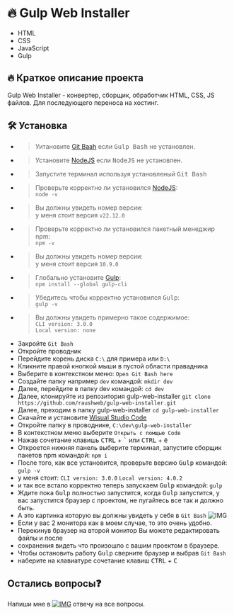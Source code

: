 # :fire: Gulp Web Installer

- HTML
- CSS
- JavaScript
- Gulp

## :fire: Краткое описание проекта

Gulp Web Installer - конвертер, сборщик, обработчик HTML, CSS, JS файлов.
Для последующего переноса на хостинг.

## :hammer_and_wrench: Установка
- > Уитановите [Git Baah](https://git-scm.com/downloads/win) если <kbd>Gulp Bash</kbd> не установлен.
- > Установите [NodeJS](https://nodejs.org/en/download) если <kbd>NodeJS</kbd> не установлен.
- > Запустите терминал используя установленый <kbd>Git Bash</kbd>
- > Проверьте корректно ли установился [NodeJS](https://nodejs.org/en/download):  
`node -v` 
- > Вы должны увидеть номер версии:   
у меня стоит версия `v22.12.0`  
- > Проверьте корректно ли установился пакетный менеджир npm:  
`npm -v`  
- > Вы должны увидеть номер версии:  
    у меня стоит версия `10.9.0`  
- > Глобально установите [Gulp](https://gulpjs.com/docs/en/getting-started/quick-start/):  
    `npm install --global gulp-cli`
- > Убедитесь чтобы корректно установился <kbd>Gulp</kbd>:  
    `gulp -v`  
- > Вы должны увидеть примерно такое содержимое:  
    `CLI version: 3.0.0`  
    `Local version: none`  
* Закройте ```Git Bash```
* Откройте проводник
* Перейдите корень диска ```C:\``` для примера или ```D:\```
* Кликните правой кнопкой мыши в пустой области правадника
* Выберите в контекстном меню:
    ```Open Git Bash here```
* Создайте папку например ```dev``` командой:
    ```mkdir dev```
* Далее, перейдите в папку dev командой:
    ```cd dev```
* Далее, клонируйте из репозитория gulp-web-installer
    ```git clone https://github.com/raushweb/gulp-web-installer.git```
* Далее, преходим в папку gulp-web-installer
    ```cd gulp-web-installer```
* Скачайте и установите [Wisual Studio Code](https://code.visualstudio.com/download)
* Откройте папку в проводнике, ```C:\dev\gulp-web-installer```
* В контекстном меню выберите ```Открыть с помщью Code```
* Нажав сочетание клавишь <kbd>CTRL</kbd> + <kbd>`</kbd> или <kbd>CTRL</kbd> + <kbd>ё</kbd>
* Откроется нижняя панель выберите терминал, запустите сборщик пакетов npm командой:
    ```npm i```
* После того, как все установится, проверьте версию <kbd>Gulp</kbd> командой:
    ```gulp -v```
* у меня стоит:
    ```CLI version: 3.0.0```
    ```Local version: 4.0.2```
* и так все встало корректно теперь запускаем <kbd>Gulp</kbd> командой:
    ```gulp```
* Ждите пока <kbd>Gulp</kbd> полностью запустится, когда <kbd>Gulp</kbd> запустится, у вас запустится браузер с проектом, не пугайтесь все так и должно быть.
* А это картинка которую вы должны увидеть у себя в ```Git Bash```
    ![IMG](https://raushweb.ru/assets/img/gulp-web-installer.jpg)
* Если у вас 2 монитора как в моем случае, то это очень удобно.
* Перекинув браузер на второй монитор Вы можете редактировать файлы и после 
* сохранения видеть что произошло с вашим проектом в браузере.
* Чтобы остановить работу <kbd>Gulp</kbd> сверните браузер и выбрав ```Git Bash```
* наберите на клавиатуре сочетание клавиш <kbd>CTRL</kbd> + <kbd>C</kbd>

## Остались вопросы:question: 

Напиши мне в [![IMG](https://raushweb.ru/assets/img/icon/telegram.svg)](https://t.me/+79602042339) отвечу на все вопросы.